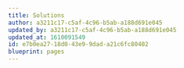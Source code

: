 ```yaml
---
title: Solutions
author: a3211c17-c5af-4c96-b5ab-a188d691e045
updated_by: a3211c17-c5af-4c96-b5ab-a188d691e045
updated_at: 1610091549
id: e7b0ea27-18d0-43e9-9dad-a21c6fc80402
blueprint: pages
---
```

